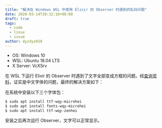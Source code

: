 ```yaml
---
title: "解决在 Windows WSL 中使用 Elixir 的 Observer 时遇到的乱码问题"
date: 2020-03-14T20:32:10+08:00
draft: true
tags:
  - code
  - linux
  - issue
author: dyzdyz010
---
```


- OS: Windows 10
- WSL: Ubuntu 18.04 LTS
- X Server: VcXSrv

在 WSL 下运行 Elixir 的 Observer 时遇到了文字全部变成方框的问题。经[查询资料](https://www.cnblogs.com/freestylesoccor/articles/9630758.html)，证实是中文字体的问题，最终的解决方案如下：

在系统中安装以下三个字体包：

```bash
$ sudo apt install ttf-wqy-microhei
$ sudo apt install fonts-wqy-microhei
$ sudo apt install ttf-wqy-zenhei
```

安装之后再次运行 Observer，文字可以正常显示。